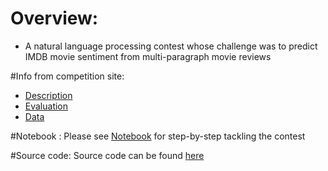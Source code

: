 # Overview:
*  A natural language processing contest whose challenge was to predict IMDB movie sentiment from multi-paragraph movie reviews
	
#Info from competition site:
*  [Description](https://www.kaggle.com/c/word2vec-nlp-tutorial)
*  [Evaluation](https://www.kaggle.com/c/word2vec-nlp-tutorial/details/evaluation) 
*  [Data](https://www.kaggle.com/c/word2vec-nlp-tutorial/data)
	
#Notebook :
Please see [Notebook](http://nbviewer.ipython.org/gist/tranlyvu/bc2ea679ba0a98ec26c5) for step-by-step tackling the contest
	
#Source code:
Source code can be found [here](https://github.com/tranlyvu/kaggle/tree/master/Bag%20of%20Words%20Meets%20Bags%20of%20Popcorn/main)
